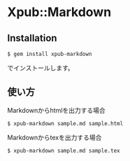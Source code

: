 # Xpub::Markdown


## Installation

```
$ gem install xpub-markdown
```

でインストールします。

## 使い方

Markdownからhtmlを出力する場合

```
$ xpub-markdown sample.md sample.html
```

Markdownからtexを出力する場合

```
$ xpub-markdown sample.md sample.tex
```